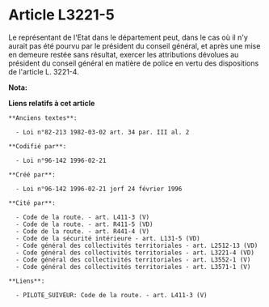 # Article L3221-5

Le représentant de l'Etat dans le département peut, dans le cas où il n'y aurait pas été pourvu par le président du conseil
général, et après une mise en demeure restée sans résultat, exercer les attributions dévolues au président du conseil général
en matière de police en vertu des dispositions de l'article L. 3221-4.

**Nota:**



**Liens relatifs à cet article**

	**Anciens textes**:

	  - Loi n°82-213 1982-03-02 art. 34 par. III al. 2

	**Codifié par**:

	  - Loi n°96-142 1996-02-21

	**Créé par**:

	  - Loi n°96-142 1996-02-21 jorf 24 février 1996

	**Cité par**:

	  - Code de la route. - art. L411-3 (V)
	  - Code de la route. - art. R411-5 (VD)
	  - Code de la route. - art. R441-4 (V)
	  - Code de la sécurité intérieure - art. L131-5 (VD)
	  - Code général des collectivités territoriales - art. L2512-13 (VD)
	  - Code général des collectivités territoriales - art. L3221-4 (VD)
	  - Code général des collectivités territoriales - art. L3552-1 (V)
	  - Code général des collectivités territoriales - art. L3571-1 (V)

	**Liens**:

	  - PILOTE_SUIVEUR: Code de la route. - art. L411-3 (V)
